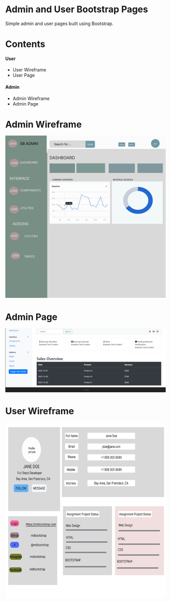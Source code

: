 # Admin and User Bootstrap Pages
Simple admin and user pages built using Bootstrap.

# Contents
####  User
- User Wireframe
- User Page

#### Admin 
- Admin Wireframe
- Admin Page


# Admin Wireframe
<img src="images/Admin Page.png" alt="Admin Wireframe" />

# Admin Page

<img  src="images/admin_light.png" alt="Admin Page" />

# User Wireframe
<img width="850" height="550"  src="images/User Page.png" alt="User Wireframe" >